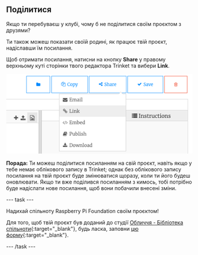 ## Поділитися

Якщо ти перебуваєш у клубі, чому б не поділитися своїм проєктом з друзями?

Ти також можеш показати своїй родині, як працює твій проєкт, надіславши їм посилання.

Щоб отримати посилання, натисни на кнопку **Share** у правому верхньому куті сторінки твого редактора Trinket та вибери **Link**.

![Кнопка меню "Поділитися" збільшена, з підсвічуванням "Посилання".](images/share-button.png)

**Порада:** Ти можеш поділитися посиланням на свій проєкт, навіть якщо у тебе немає облікового запису в Trinket; однак без облікового запису посилання на твій проєкт буде змінюватися щоразу, коли ти його будеш оновлювати. Якщо ти вже поділився посиланням з кимось, тобі потрібно буде надіслати нове посилання, щоб вони побачили внесені зміни.

--- task ---

Надихай спільноту Raspberry Pi Foundation своїм проєктом!

Для того, щоб твій проєкт був доданий до студії [Обличчя - Бібліотека спільноти](https://wke.lt/w/s/8sVH4f){:target="_blank"}, будь ласка, заповни [цю форму](https://form.raspberrypi.org/f/community-project-submissions){:target="_blank"}.

--- /task ---
